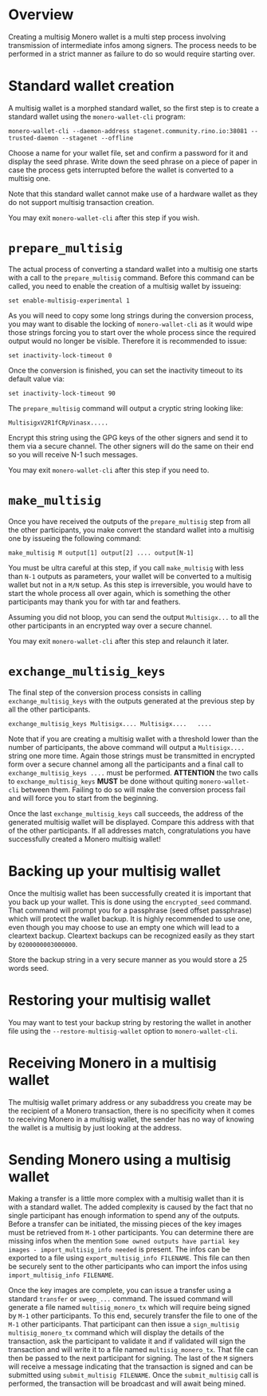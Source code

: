 # Overview

Creating a multisig Monero wallet is a multi step process involving transmission of intermediate infos among signers. The process needs to be performed in a strict manner as failure to do so would require starting over.

# Standard wallet creation

A multisig wallet is a morphed standard wallet, so the first step is to create a standard wallet using the `monero-wallet-cli` program:

```
monero-wallet-cli --daemon-address stagenet.community.rino.io:38081 --trusted-daemon --stagenet --offline
```

Choose a name for your wallet file, set and confirm a password for it and display the seed phrase. Write down the seed phrase on a piece of paper in case the process gets interrupted before the wallet is converted to a multisig one.

Note that this standard wallet cannot make use of a hardware wallet as they do not support multisig transaction creation.

You may exit `monero-wallet-cli` after this step if you wish.

# `prepare_multisig`

The actual process of converting a standard wallet into a multisig one starts with a call to the `prepare_multisig` command. Before this command can be called, you need to enable the creation of a multisig wallet by issueing:

```
set enable-multisig-experimental 1
```

As you will need to copy some long strings during the conversion process, you may want to disable the locking of `monero-wallet-cli` as it would wipe those strings forcing you to start over the whole process since the required output would no longer be visible. Therefore it is recommended to issue:

```
set inactivity-lock-timeout 0
```

Once the conversion is finished, you can set the inactivity timeout to its default value via:

```
set inactivity-lock-timeout 90
```

The `prepare_multisig` command will output a cryptic string looking like:

```
MultisigxV2R1fCRpVinasx.....
```

Encrypt this string using the GPG keys of the other signers and send it to them via a secure channel. The other signers will do the same on their end so you will receive N-1 such messages.

You may exit `monero-wallet-cli` after this step if you need to.

# `make_multisig`

Once you have received the outputs of the `prepare_multisig` step from all the other participants, you make convert the standard wallet into a multisig one by issueing the following command:

```
make_multisig M output[1] output[2] .... output[N-1]
```

You must be ultra careful at this step, if you call `make_multisig` with less than `N-1` outputs as parameters, your wallet will be converted to a multisig wallet but not in a `M/N` setup. As this step is irreversible, you would have to start the whole process all over again, which is something the other participants may thank you for with tar and feathers.

Assuming you did not bloop, you can send the output `Multisigx...` to all the other participants in an encrypted way over a secure channel.

You may exit `monero-wallet-cli` after this step and relaunch it later.

# `exchange_multisig_keys`

The final step of the conversion process consists in calling `exchange_multisig_keys` with the outputs generated at the previous step by all the other participants.

```
exchange_multisig_keys Multisigx.... Multisigx....   ....
```

Note that if you are creating a multisig wallet with a threshold lower than the number of participants, the above command will output a `Multisigx....` string one more time. Again those strings must be transmitted in encrypted form over a secure channel among all the participants and a final call to `exchange_multisig_keys ....` must be performed.  **ATTENTION** the two calls to `exchange_multisig_keys` **MUST** be done without quiting `monero-wallet-cli` between them. Failing to do so will make the conversion process fail and will force you to start from the beginning.

Once the last `exchange_multisig_keys` call succeeds, the address of the generated multisig wallet will be displayed. Compare this address with that of the other participants. If all addresses match, congratulations you have successfully created a Monero multisig wallet!

# Backing up your multisig wallet

Once the multisig wallet has been successfully created it is important that you back up your wallet. This is done using the `encrypted_seed` command. That command will prompt you for a passphrase (seed offset passphrase) which will protect the wallet backup. It is highly recommended to use one, even though you may choose to use an empty one which will lead to a cleartext backup. Cleartext backups can be recognized easily as they start by `0200000003000000`.

Store the backup string in a very secure manner as you would store a 25 words seed.

# Restoring your multisig wallet

You may want to test your backup string by restoring the wallet in another file using the `--restore-multisig-wallet` option to `monero-wallet-cli`.

# Receiving Monero in a multisig wallet

The multisig wallet primary address or any subaddress you create may be the recipient of a Monero transaction, there is no specificity when it comes to receiving Monero in a multisig wallet, the sender has no way of knowing the wallet is a multisig by just looking at the address.

# Sending Monero using a multisig wallet

Making a transfer is a little more complex with a multisig wallet than it is with a standard wallet. The added complexity is caused by the fact that no single participant has enough information to spend any of the outputs. Before a transfer can be initiated, the missing pieces of the key images must be retrieved from `M-1` other participants. You can determine there are missing infos when the mention `Some owned outputs have partial key images - import_multisig_info needed` is present. The infos can be exported to a file using `export_multisig_info FILENAME`. This file can then be securely sent to the other participants who can import the infos using `import_multisig_info FILENAME`.

Once the key images are complete, you can issue a transfer using a standard `transfer` or `sweep_...` command. The issued command will generate a file named `multisig_monero_tx` which will require being signed by `M-1` other participants. To this end, securely transfer the file to one of the `M-1` other participants. That participant can then issue a `sign_multisig multisig_monero_tx` command which will display the details of the transaction, ask the participant to validate it and if validated will sign the transaction and will write it to a file named `multisig_monero_tx`. That file can then be passed to the next participant for signing. The last of the `M` signers will receive a message indicating that the transaction is signed and can be submitted using `submit_multisig FILENAME`. Once the `submit_multisig` call is performed, the transaction will be broadcast and will await being mined.


